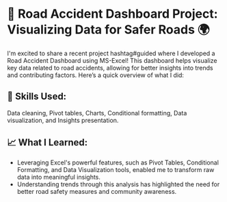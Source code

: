 # **🚗 Road Accident Dashboard Project: Visualizing Data for Safer Roads 🌍**

I'm excited to share a recent project hashtag#guided where I developed a Road Accident Dashboard using MS-Excel! This dashboard helps visualize key data related to road accidents, allowing for better insights into trends and contributing factors. Here’s a quick overview of what I did:

## **💼 Skills Used:**
Data cleaning, Pivot tables, Charts, Conditional formatting, Data visualization, and Insights presentation.

## **📈 What I Learned:**
 * Leveraging Excel's powerful features, such as Pivot Tables, Conditional Formatting, and Data Visualization tools, enabled me to transform raw data into meaningful insights.
 * Understanding trends through this analysis has highlighted the need for better road safety measures and community awareness.
